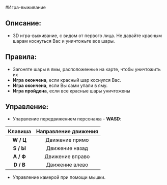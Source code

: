 #Игра-выживание

## Описание:

- 3D игра-выживание, с видом от первого лица. Не давайте красным шарам коснуться Вас и уничтожьте все шары.

## Правила:

- Загоняте шары в ямы, расположенные на карте, чтобы уничтожить их
- **Игра окончена**, если красный шар коснулся Вас.
- **Игра окончена**, если Вы сами упали в яму.
- **Игра пройдена**, если все красные шары уничтожены

## Управление:

- Упарвление передвижением персонажа - **WASD**:

| Клавиша | Направление движения |
| :---: | :---: |
| **W / Ц** | Движение прямо | 
| **S / Ы** | Движение назад | 
| **A / Ф** | Движение вправо | 
| **D / В** | Движение влево | 

 - Управление камерой при помощи мышки.
